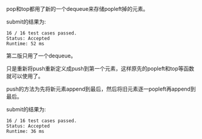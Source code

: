 pop和top都用了新的一个dequeue来存储popleft掉的元素。

submit的结果为:
```
16 / 16 test cases passed.
Status: Accepted
Runtime: 52 ms
```

第二版只用了一个dequeue。

只是重新将push重新定义成push到第一个元素，这样原先的popleft和top等函数就可以使用了。

push的方法为先将新元素append到最后，然后将旧元素逐一popleft再append到最后。

submit的结果为:
```
16 / 16 test cases passed.
Status: Accepted
Runtime: 36 ms
```
